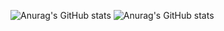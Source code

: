 ![Anurag's GitHub stats](https://github-readme-stats.vercel.app/api?username=Arshiya-python-developer&show_icons=true&theme=radical)
![Anurag's GitHub stats](https://github-readme-stats.vercel.app/api?username=Arshiya-python-developer&show_icons=true)
